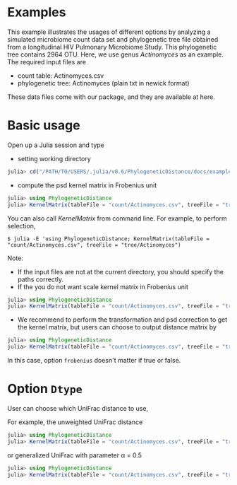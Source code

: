 # Examples

This example illustrates the usages of different options by analyzing a simulated microbiome count data set and phylogenetic tree file obtained from a longitudinal HIV Pulmonary Microbiome Study. This phylogenetic tree contains 2964 OTU. Here, we use genus _Actinomyces_ as an example. The required input files are

* count table: Actinomyces.csv
* phylogenetic tree: Actinomyces (plain txt in newick format)

These data files come with our package, and they are available at here.

# Basic usage

Open up a Julia session and type

* setting working directory
```julia
julia> cd("/PATH/TO/USERS/.julia/v0.6/PhylogeneticDistance/docs/examples")
```

* compute the psd kernel matrix in Frobenius unit
```julia
julia> using PhylogeneticDistance
julia> KernelMatrix(tableFile = "count/Actinomyces.csv", treeFile = "tree/Actinomyces")
```

You can also call _KernelMatrix_ from command line. For example, to perform selection,

```command
$ julia -E 'using PhylogeneticDistance; KernelMatrix(tableFile = "count/Actinomyces.csv", treeFile = "tree/Actinomyces")
```

Note:
* If the input files are not at the current directory, you should specify the paths correctly.
* If the you do not want scale kernel matrix in Frobenius unit
```julia
julia> using PhylogeneticDistance
julia> KernelMatrix(tableFile = "count/Actinomyces.csv", treeFile = "tree/Actinomyces", frobenius = false)
```
* We recommend to perform the transformation and psd correction to get the  kernel matrix, but users can choose to output distance matrix by
```julia
julia> using PhylogeneticDistance
julia> KernelMatrix(tableFile = "count/Actinomyces.csv", treeFile = "tree/Actinomyces", Kernel = false)
```
In this case, option `frobenius` doesn't matter if true or false.

# Option `Dtype`

User can choose which UniFrac distance to use,

For example, the unweighted UniFrac distance

```julia
julia> using PhylogeneticDistance
julia> KernelMatrix(tableFile = "count/Actinomyces.csv", treeFile = "tree/Actinomyces", Dtype = "d_UW")
```

or generalized UniFrac with parameter α = 0.5

```julia
julia> using PhylogeneticDistance
julia> KernelMatrix(tableFile = "count/Actinomyces.csv", treeFile = "tree/Actinomyces", Dtype = "d_alpha", alpha = 0.5)
```
